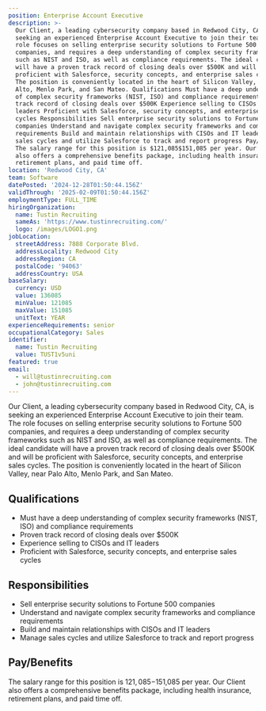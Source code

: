```yaml
---
position: Enterprise Account Executive
description: >-
  Our Client, a leading cybersecurity company based in Redwood City, CA, is
  seeking an experienced Enterprise Account Executive to join their team. The
  role focuses on selling enterprise security solutions to Fortune 500
  companies, and requires a deep understanding of complex security frameworks
  such as NIST and ISO, as well as compliance requirements. The ideal candidate
  will have a proven track record of closing deals over $500K and will be
  proficient with Salesforce, security concepts, and enterprise sales cycles.
  The position is conveniently located in the heart of Silicon Valley, near Palo
  Alto, Menlo Park, and San Mateo. Qualifications Must have a deep understanding
  of complex security frameworks (NIST, ISO) and compliance requirements Proven
  track record of closing deals over $500K Experience selling to CISOs and IT
  leaders Proficient with Salesforce, security concepts, and enterprise sales
  cycles Responsibilities Sell enterprise security solutions to Fortune 500
  companies Understand and navigate complex security frameworks and compliance
  requirements Build and maintain relationships with CISOs and IT leaders Manage
  sales cycles and utilize Salesforce to track and report progress Pay/Benefits
  The salary range for this position is $121,085$151,085 per year. Our Client
  also offers a comprehensive benefits package, including health insurance,
  retirement plans, and paid time off.
location: 'Redwood City, CA'
team: Software
datePosted: '2024-12-28T01:50:44.156Z'
validThrough: '2025-02-09T01:50:44.156Z'
employmentType: FULL_TIME
hiringOrganization:
  name: Tustin Recruiting
  sameAs: 'https://www.tustinrecruiting.com/'
  logo: /images/LOGO1.png
jobLocation:
  streetAddress: 7888 Corporate Blvd.
  addressLocality: Redwood City
  addressRegion: CA
  postalCode: '94063'
  addressCountry: USA
baseSalary:
  currency: USD
  value: 136085
  minValue: 121085
  maxValue: 151085
  unitText: YEAR
experienceRequirements: senior
occupationalCategory: Sales
identifier:
  name: Tustin Recruiting
  value: TUST1v5uni
featured: true
email:
  - will@tustinrecruiting.com
  - john@tustinrecruiting.com
---
```




Our Client, a leading cybersecurity company based in Redwood City, CA, is seeking an experienced Enterprise Account Executive to join their team. The role focuses on selling enterprise security solutions to Fortune 500 companies, and requires a deep understanding of complex security frameworks such as NIST and ISO, as well as compliance requirements. The ideal candidate will have a proven track record of closing deals over $500K and will be proficient with Salesforce, security concepts, and enterprise sales cycles. The position is conveniently located in the heart of Silicon Valley, near Palo Alto, Menlo Park, and San Mateo. 

## Qualifications

* Must have a deep understanding of complex security frameworks (NIST, ISO) and compliance requirements 
* Proven track record of closing deals over $500K
* Experience selling to CISOs and IT leaders
* Proficient with Salesforce, security concepts, and enterprise sales cycles

## Responsibilities

* Sell enterprise security solutions to Fortune 500 companies
* Understand and navigate complex security frameworks and compliance requirements
* Build and maintain relationships with CISOs and IT leaders
* Manage sales cycles and utilize Salesforce to track and report progress

## Pay/Benefits

The salary range for this position is $121,085-$151,085 per year. Our Client also offers a comprehensive benefits package, including health insurance, retirement plans, and paid time off.
